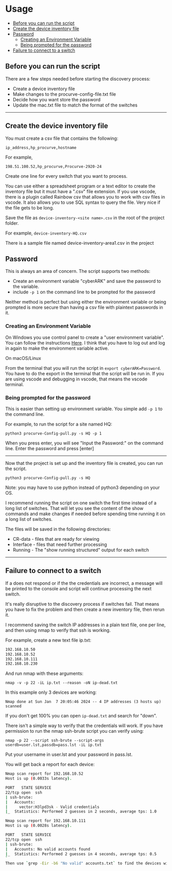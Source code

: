 # Usage<!-- omit from toc -->

- [Before you can run the script](#before-you-can-run-the-script)
- [Create the device inventory file](#create-the-device-inventory-file)
- [Password](#password)
  - [Creating an Environment Variable](#creating-an-environment-variable)
  - [Being prompted for the password](#being-prompted-for-the-password)
- [Failure to connect to a switch](#failure-to-connect-to-a-switch)

## Before you can run the script

There are a few steps needed before starting the discovery process:

- Create a device inventory file
- Make changes to the procurve-config-file.txt file
- Decide how you want store the password
- Update the mac.txt file to match the format of the switches

----------------------------------------------------------------

## Create the device inventory file

You must create a csv file that contains the following:

`ip_address,hp_procurve,hostname`

For example,

`198.51.100.52,hp_procurve,Procurve-2920-24`

Create one line for every switch that you want to process.

You can use either a spreadsheet program or a text editor to create the inventory file but it must have a ".csv" file extension. If you use vscode, there is a plugin called Rainbow csv that allows you to work with csv files in vscode. It also allows you to use SQL syntax to query the file. Very nice if the file gets to be long.

Save the file as `device-inventory-<site name>.csv` in the root of the project folder.

For example,
`device-inventory-HQ.csv`

There is a sample file named device-inventory-area1.csv in the project

## Password

This is always an area of concern. The script supports two methods:

- Create an environment variable "cyberARK" and save the password to the variable.
- include `-p 1` on the command line to be prompted for the password

Neither method is perfect but using either the environment variable or being prompted is more secure than having a csv file with plaintext passwords in it.

### Creating an Environment Variable

On Windows you use control panel to create a "user environment variable". You can follow the instructions [Here](https://www.tenforums.com/tutorials/121664-set-new-user-system-environment-variables-windows.html). I think that you have to log out and log in again to make the environment variable active.

On macOS/Linux

From the terminal that you will run the script in `export cyberARK=Password`. You have to do the export in the terminal that the script will be run in. If you are using vscode and debugging in vscode, that means the vscode terminal.

### Being prompted for the password

This is easier than setting up environment variable. You simple add `-p 1` to the command line.

For example, to run the script for a site named HQ:

`python3 procurve-Config-pull.py -s HQ -p 1`

When you press enter, you will see "Input the Password:" on the command line. Enter the password and press [enter]

----------------------------------------------------------------

Now that the project is set up and the inventory file is created, you can run the script.

`python3 procurve-Config-pull.py -s HQ`

Note: you may have to use python instead of python3 depending on your OS.

I recommend running the script on one switch the first time instead of a long list of switches. That will let you see the content of the show commands and make changes if needed before spending time running it on a long list of switches.

The files will be saved in the following directories:

- CR-data - files that are ready for viewing
- Interface - files that need further processing
- Running - The "show running structured" output for each switch

----------------------------------------------------------------

## Failure to connect to a switch

If a does not respond or if the the credentials are incorrect, a message will be printed to the console and script will continue processing the next switch.

It's really disruptive to the discovery process if switches fail. That means you have to fix the problem and then create a new inventory file, then rerun it.

I recommend saving the switch IP addresses in a plain text file, one per line, and then using nmap to verify that ssh is working.

For example, create a new text file ip.txt:

```bash
192.168.10.50
192.168.10.52
192.168.10.111
192.168.10.230
```

And run nmap with these arguments:

`nmap -v -p 22 -iL ip.txt --reason -oN ip-dead.txt`

In this example only 3 devices are working:

`Nmap done at Sun Jan  7 20:05:46 2024 -- 4 IP addresses (3 hosts up) scanned`

If you don't get 100% you can open `ip-dead.txt` and search for "down".

There isn't a simple way to verify that the credentials will work. If you have permission to run the nmap ssh-brute script you can verify using:

`nmap -p 22 --script ssh-brute --script-args userdb=user.lst,passdb=pass.lst -iL ip.txt`

Put your username in user.lst and your password in pass.lst.

You will get back a report for each device:

```bash
Nmap scan report for 192.168.10.52
Host is up (0.0033s latency).

PORT   STATE SERVICE
22/tcp open  ssh
| ssh-brute:
|   Accounts:
|     vector:H3lpd3sk - Valid credentials
|_  Statistics: Performed 2 guesses in 2 seconds, average tps: 1.0

Nmap scan report for 192.168.10.111
Host is up (0.0028s latency).

PORT   STATE SERVICE
22/tcp open  ssh
| ssh-brute:
|   Accounts: No valid accounts found
|_  Statistics: Performed 2 guesses in 4 seconds, average tps: 0.5
`
Then use `grep -Eir -b6 "No valid" accounts.txt` to find the devices with no valid accounts.
